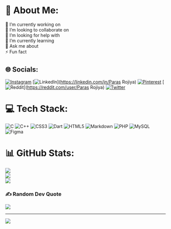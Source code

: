 # 💫 About Me:
🔭 I’m currently working on<br>👯 I’m looking to collaborate on<br>🤝 I’m looking for help with<br>🌱 I’m currently learning<br>💬 Ask me about<br>⚡ Fun fact


## 🌐 Socials:
[![Instagram](https://img.shields.io/badge/Instagram-%23E4405F.svg?logo=Instagram&logoColor=white)](https://instagram.com/parasrojiya) [![LinkedIn](https://img.shields.io/badge/LinkedIn-%230077B5.svg?logo=linkedin&logoColor=white)](https://linkedin.com/in/Paras Rojiya) [![Pinterest](https://img.shields.io/badge/Pinterest-%23E60023.svg?logo=Pinterest&logoColor=white)](https://pinterest.com/ParasRojiya) [![Reddit](https://img.shields.io/badge/Reddit-%23FF4500.svg?logo=Reddit&logoColor=white)](https://reddit.com/user/Paras Rojiya) [![Twitter](https://img.shields.io/badge/Twitter-%231DA1F2.svg?logo=Twitter&logoColor=white)](https://twitter.com/paras_rojiya) 

# 💻 Tech Stack:
![C](https://img.shields.io/badge/c-%2300599C.svg?style=for-the-badge&logo=c&logoColor=white) ![C++](https://img.shields.io/badge/c++-%2300599C.svg?style=for-the-badge&logo=c%2B%2B&logoColor=white) ![CSS3](https://img.shields.io/badge/css3-%231572B6.svg?style=for-the-badge&logo=css3&logoColor=white) ![Dart](https://img.shields.io/badge/dart-%230175C2.svg?style=for-the-badge&logo=dart&logoColor=white) ![HTML5](https://img.shields.io/badge/html5-%23E34F26.svg?style=for-the-badge&logo=html5&logoColor=white) ![Markdown](https://img.shields.io/badge/markdown-%23000000.svg?style=for-the-badge&logo=markdown&logoColor=white) ![PHP](https://img.shields.io/badge/php-%23777BB4.svg?style=for-the-badge&logo=php&logoColor=white) ![MySQL](https://img.shields.io/badge/mysql-%2300f.svg?style=for-the-badge&logo=mysql&logoColor=white) 	![Figma](https://img.shields.io/badge/figma-%23F24E1E.svg?style=for-the-badge&logo=figma&logoColor=white)
# 📊 GitHub Stats:
![](https://github-readme-stats.vercel.app/api?username=ParasRojiya&theme=dark&hide_border=false&include_all_commits=false&count_private=false)<br/>
![](https://github-readme-streak-stats.herokuapp.com/?user=ParasRojiya&theme=dark&hide_border=false)<br/>
![](https://github-readme-stats.vercel.app/api/top-langs/?username=ParasRojiya&theme=dark&hide_border=false&include_all_commits=false&count_private=false&layout=compact)

### ✍️ Random Dev Quote
![](https://quotes-github-readme.vercel.app/api?type=vetical&theme=dark)

---
[![](https://visitcount.itsvg.in/api?id=ParasRojiya&icon=0&color=0)](https://visitcount.itsvg.in)
